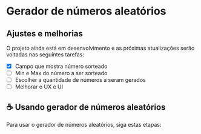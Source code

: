 # Gerador de números aleatórios

## Ajustes e melhorias

O projeto ainda está em desenvolvimento e as próximas atualizações serão voltadas nas seguintes tarefas:

- [x] Campo que mostra número sorteado
- [ ] Min e Max do número a ser sorteado
- [ ] Escolher a quantidade de números a seram gerados
- [ ] Melhorar o UX e UI

## ☕ Usando gerador de números aleatórios

Para usar o gerador de números aleatórios, siga estas etapas:
